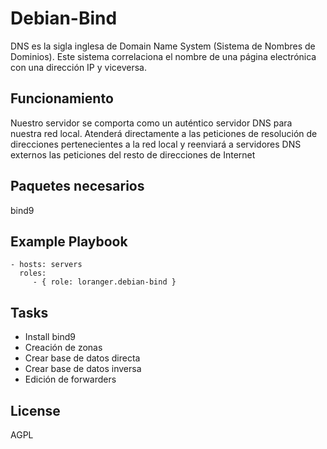 Debian-Bind
===========

DNS es la sigla inglesa de Domain Name System (Sistema de Nombres de Dominios). Este sistema correlaciona el nombre de una página electrónica con una dirección IP y viceversa.

Funcionamiento
------------

Nuestro servidor se comporta como un auténtico servidor DNS para nuestra red local. Atenderá directamente a las peticiones de resolución de direcciones pertenecientes a la red local y reenviará a servidores DNS externos las peticiones del resto de direcciones de Internet

Paquetes necesarios
--------------

bind9



Example Playbook
----------------

    - hosts: servers
      roles:
         - { role: loranger.debian-bind }

Tasks
-----

  - Install bind9
  - Creación de zonas
  - Crear base de datos directa
  - Crear base de datos inversa
  - Edición de forwarders  

License
-------

AGPL
